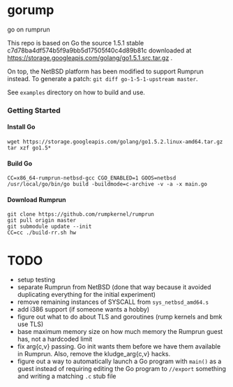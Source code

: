 # gorump
go on rumprun

This repo is based on Go the source 1.5.1 stable c7d78ba4df574b5f9a9bb5d17505f40c4d89b81c
downloaded at https://storage.googleapis.com/golang/go1.5.1.src.tar.gz .

On top, the NetBSD platform has been modified to support Rumprun instead.
To generate a patch: `git diff go-1-5-1-upstream master`.

See `examples` directory on how to build and use.

### Getting Started

#### Install Go
```
wget https://storage.googleapis.com/golang/go1.5.2.linux-amd64.tar.gz
tar xzf go1.5*
```

#### Build Go
```
CC=x86_64-rumprun-netbsd-gcc CGO_ENABLED=1 GOOS=netbsd /usr/local/go/bin/go build -buildmode=c-archive -v -a -x main.go
```

#### Download Rumprun

```
git clone https://github.com/rumpkernel/rumprun
git pull origin master
git submodule update --init
CC=cc ./build-rr.sh hw
```

TODO
====

* setup testing
* separate Rumprun from NetBSD (done that way because it avoided
  duplicating everything for the initial experiment)
* remove remaining instances of SYSCALL from `sys_netbsd_amd64.s`
* add i386 support (if someone wants a hobby)
* figure out what to do about TLS and goroutines (rump kernels and
  bmk use TLS)
* base maximum memory size on how much memory the Rumprun guest has,
  not a hardcoded limit
* fix arg{c,v} passing.  Go init wants them before we have them
  available in Rumprun.  Also, remove the kludge_arg{c,v} hacks.
* figure out a way to automatically launch a Go program with `main()`
  as a guest instead of requiring editing the Go program to `//export`
  something and writing a matching `.c` stub file

